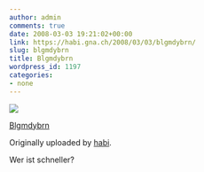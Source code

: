 ```yaml
---
author: admin
comments: true
date: 2008-03-03 19:21:02+00:00
link: https://habi.gna.ch/2008/03/03/blgmdybrn/
slug: blgmdybrn
title: Blgmdybrn
wordpress_id: 1197
categories:
- none
---
```



 [![](https://static.flickr.com/2201/2307610715_938eef5dfd_m.jpg)](https://www.flickr.com/photos/habi/2307610715/)
   

 
  [Blgmdybrn](https://www.flickr.com/photos/habi/2307610715/)
    

  Originally uploaded by [habi](https://www.flickr.com/people/habi/).
 



Wer ist schneller?
  

